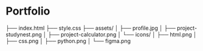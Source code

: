 # Portfolio
├── index.html
├── style.css
├── assets/
│ ├── profile.jpg
│ ├── project-studynest.png
│ ├── project-calculator.png
│ └── icons/
│ ├── html.png
│ ├── css.png
│ ├── python.png
│ └── figma.png
